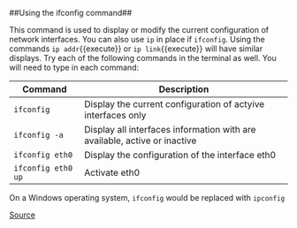##Using the ifconfig command##

This command is used to display or modify the current configuration of network interfaces. You can also use `ip` in place if `ifconfig`. Using the commands `ip addr`{{execute}} or `ip link`{{execute}} will have similar displays. Try each of the following commands in the terminal as well. You will need to type in each command:

Command | Description
---------------------|----------------------------------------------------
`ifconfig` | Display the current configuration of actyive interfaces only
`ifconfig -a` | Display all interfaces information with are available, active or inactive
`ifconfig eth0` | Display the configuration of the interface eth0
`ifconfig eth0 up` | Activate eth0


On a Windows operating system, `ifconfig` would be replaced with `ipconfig`

[Source](https://www.oreilly.com/library/view/centos-quick-start/9781789344875/a1c8676e-6880-43f2-a8d3-ec212f62cf6c.xhtml)